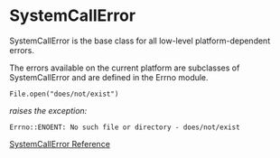 # SystemCallError

SystemCallError is the base class for all low-level platform-dependent errors.

The errors available on the current platform are subclasses of SystemCallError
and are defined in the Errno module.

    File.open("does/not/exist")

*raises the exception:*

    Errno::ENOENT: No such file or directory - does/not/exist

[SystemCallError Reference](https://ruby-doc.org/core-2.7.0/SystemCallError.html)
